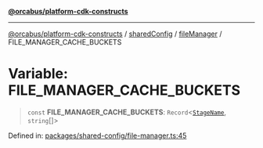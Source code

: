 [**@orcabus/platform-cdk-constructs**](../../../../../../README.md)

***

[@orcabus/platform-cdk-constructs](../../../../../../README.md) / [sharedConfig](../../../README.md) / [fileManager](../README.md) / FILE\_MANAGER\_CACHE\_BUCKETS

# Variable: FILE\_MANAGER\_CACHE\_BUCKETS

> `const` **FILE\_MANAGER\_CACHE\_BUCKETS**: `Record`\<[`StageName`](../../account/type-aliases/StageName.md), `string`[]\>

Defined in: [packages/shared-config/file-manager.ts:45](https://github.com/OrcaBus/platform-cdk-constructs/blob/main/packages/shared-config/file-manager.ts#L45)

